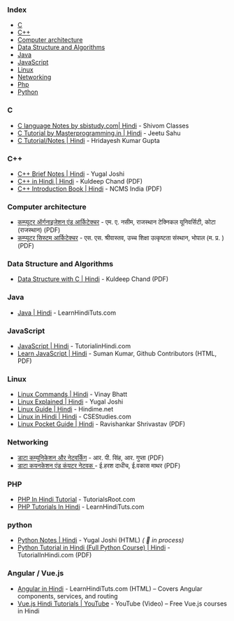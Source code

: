 ### Index

* [C](#c)
* [C++](#cpp)
* [Computer architecture](#computer-architecture)
* [Data Structure and Algorithms](#data-structure-and-algorithms)
* [Java](#java)
* [JavaScript](#javascript)
* [Linux](#linux)
* [Networking](#networking)
* [Php](#php)
* [Python](#python)


### C

* [C language Notes by sbistudy.com\| Hindi](https://www.sbistudy.com/c-language-notes-in-hindi/) - Shivom Classes
* [C Tutorial by Masterprogramming.in \| Hindi](https://masterprogramming.in/learn-c-language-tutorial-in-hindi/) - Jeetu Sahu
* [C Tutorial/Notes \| Hindi](https://programming-tutorial-hindi.blogspot.com/p/index.html) - Hridayesh Kumar Gupta


### <a id="cpp"></a>C++

* [C++ Brief Notes \| Hindi](https://ehindistudy.com/2020/12/01/cpp-notes-in-hindi/) - Yugal Joshi
* [C++ in Hindi \| Hindi](https://www.bccfalna.com/IOC-AllEBooks/CPPinHindi.pdf) - Kuldeep Chand (PDF)
* [C++ Introduction Book \| Hindi](https://ncsmindia.com/wp-content/uploads/2012/04/c++-hindi.pdf) - NCMS India (PDF)


### Computer architecture

* [कम्प्यूटर ऑर्गनाइजेशन एंड आर्किटेक्चर](https://www.aicte-india.org/sites/default/files/HINDI_BOOKS/BOOK%202.pdf) - एम. ए. नसीम, राजस्थान टेक्निकल यूनिवर्सिटी, कोटा (राजस्थान) (PDF)
* [कम्प्यूटर सिस्टम आर्किटेक्चर](https://www.aicte-india.org/sites/default/files/HINDI_BOOKS/BOOK%207.pdf) - एस. एस. श्रीवास्तव, उच्च शिक्षा उत्कृष्टता संस्थान, भोपाल (म. प्र. ) (PDF)


### Data Structure and Algorithms

* [Data Structure with C \| Hindi](http://www.bccfalna.com/IOC-AllEBooks/DSnAinHindi.pdf) - Kuldeep Chand (PDF)


### Java

* [Java \| Hindi](https://www.learnhindituts.com/java) - LearnHindiTuts.com


### JavaScript

* [JavaScript \| Hindi](https://www.tutorialinhindi.com/javascript-tutorial-hindi/) - TutorialinHindi.com
* [Learn JavaScript \| Hindi](https://javascript.sumankunwar.com.np/np) - Suman Kumar, Github Contributors (HTML, PDF)


### Linux

* [Linux Commands \| Hindi](https://ehindistudy.com/2022/06/24/linux-commands-hindi/) - Vinay Bhatt
* [Linux Explained \| Hindi](https://ehindistudy.com/2022/03/31/linux-hindi/) - Yugal Joshi
* [Linux Guide \| Hindi](https://hindime.net/linux-kya-hai-hindi/) - Hindime.net
* [Linux in Hindi \| Hindi](https://csestudies.com/linux-in-hindi/) - CSEStudies.com
* [Linux Pocket Guide \| Hindi](https://ia800305.us.archive.org/27/items/LinuxPocketGuideInHindi/LinuxPocketGuideInHindi.pdf) - Ravishankar Shrivastav (PDF)


### Networking

* [डाटा कम्युनिकेशन और नेटवर्किंग](https://www.aicte-india.org/sites/default/files/HINDI_BOOKS/BOOK%204.pdf) - आर. पी. सिंह, आर. गुप्ता (PDF)
* [ डाटा कयनकेशन एंड कंयटर नेटवक ](https://www.aicte-india.org/sites/default/files/HINDI_BOOKS/BOOK%203.pdf) -  ई.हरश दाधीच, ई.वकास माथर (PDF)


### PHP

* [PHP In Hindi Tutorial](http://tutorialsroot.com/php/index.html) - TutorialsRoot.com
* [PHP Tutorials In Hindi](https://www.learnhindituts.com/php) - LearnHindiTuts.com


### python

* [Python Notes \| Hindi](https://ehindistudy.com/2022/10/12/python-pdf-notes-hindi/) - Yugal Joshi (HTML) *( :construction: in process)*
* [Python Tutorial in Hindi (Full Python Course) \| Hindi](https://www.tutorialinhindi.com/wp-content/uploads/2022/01/Python-Tutorial-in-Hindi-Full-Python-Course-FREE-PDF.pdf) - TutorialInHindi.com (PDF)

### Angular / Vue.js

* [Angular in Hindi](https://www.learnhindituts.com/angular) - LearnHindiTuts.com (HTML) – Covers Angular components, services, and routing
* [Vue.js Hindi Tutorials | YouTube](https://www.youtube.com/results?search_query=vue.js+in+hindi) - YouTube (Video) – Free Vue.js courses in Hindi


